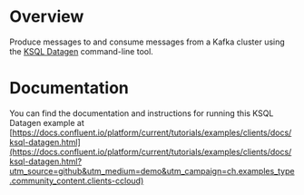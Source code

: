 # Overview

Produce messages to and consume messages from a Kafka cluster using the [KSQL Datagen](https://www.confluent.io/hub/confluentinc/kafka-connect-datagen?utm_source=github&utm_medium=demo&utm_campaign=ch.examples_type.community_content.clients-ccloud) command-line tool.

# Documentation

You can find the documentation and instructions for running this KSQL Datagen example at [https://docs.confluent.io/platform/current/tutorials/examples/clients/docs/ksql-datagen.html](https://docs.confluent.io/platform/current/tutorials/examples/clients/docs/ksql-datagen.html?utm_source=github&utm_medium=demo&utm_campaign=ch.examples_type.community_content.clients-ccloud)
